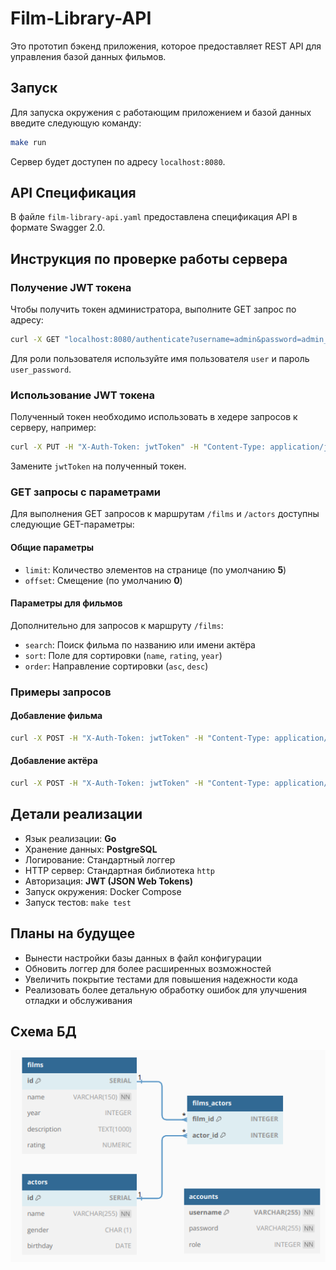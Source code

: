 # Film-Library-API

Это прототип бэкенд приложения, которое предоставляет REST API для управления базой данных фильмов.

## Запуск

Для запуска окружения с работающим приложением и базой данных введите следующую команду:

```bash
make run
```

Сервер будет доступен по адресу `localhost:8080`.

## API Спецификация

В файле `film-library-api.yaml` предоставлена спецификация API в формате Swagger 2.0.

## Инструкция по проверке работы сервера

### Получение JWT токена

Чтобы получить токен администратора, выполните GET запрос по адресу:

```bash
curl -X GET "localhost:8080/authenticate?username=admin&password=admin_password"
```
Для роли пользователя используйте имя пользователя `user` и пароль `user_password`.

### Использование JWT токена

Полученный токен необходимо использовать в хедере запросов к серверу, например:

```bash
curl -X PUT -H "X-Auth-Token: jwtToken" -H "Content-Type: application/json" -d '{"id":1,"year":1920}' http://localhost:8080/films
```

Замените `jwtToken` на полученный токен.

### GET запросы с параметрами

Для выполнения GET запросов к маршрутам `/films` и `/actors` доступны следующие GET-параметры:

#### Общие параметры

- `limit`: Количество элементов на странице (по умолчанию **5**)
- `offset`: Смещение (по умолчанию **0**)

#### Параметры для фильмов

Дополнительно для запросов к маршруту `/films`:

- `search`: Поиск фильма по названию или имени актёра
- `sort`: Поле для сортировки (`name`, `rating`, `year`)
- `order`: Направление сортировки (`asc`, `desc`)

### Примеры запросов

#### Добавление фильма

```bash
curl -X POST -H "X-Auth-Token: jwtToken" -H "Content-Type: application/json" -d '{"name":"Dune: Part Two","year":2024,"description":"sci-fi, action, drama, adventure","rating":8.6,"actors":[2,3]}' http://localhost:8080/films
```

#### Добавление актёра

```bash
curl -X POST -H "X-Auth-Token: jwtToken" -H "Content-Type: application/json" -d '{"name":"Matthew Paige Damon","gender":"M","birthday":"1960-10-08"}' http://127.0.0.1:8080/actors
```

## Детали реализации

- Язык реализации: **Go**
- Хранение данных: **PostgreSQL**
- Логирование: Стандартный логгер
- HTTP сервер: Стандартная библиотека `http`
- Авторизация: **JWT (JSON Web Tokens)**
- Запуск окружения: Docker Compose
- Запуск тестов: `make test`

## Планы на будущее

- Вынести настройки базы данных в файл конфигурации
- Обновить логгер для более расширенных возможностей
- Увеличить покрытие тестами для повышения надежности кода
- Реализовать более детальную обработку ошибок для улучшения отладки и обслуживания

## Схема БД

![schema](images/schema.png)
